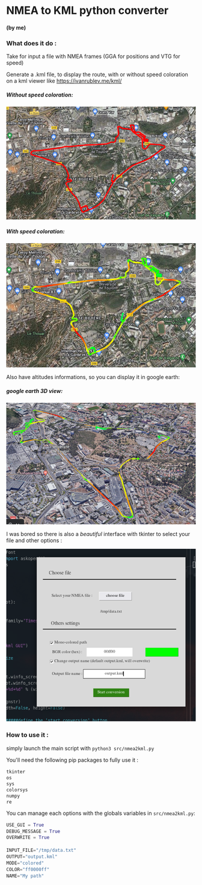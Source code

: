 # NMEA to KML python converter

#### (by me)

### What does it do :

Take for input a file with NMEA frames (GGA for positions and VTG for speed)

Generate a	.kml file, to display the route, with or without speed coloration on a kml viewer like https://ivanrublev.me/kml/

##### Without speed coloration:
![NoSpeed](./data/img1.png)

##### With speed coloration:
![Speed](./data/img3.png)

Also have altitudes informations, so you can display it in google earth:

##### google earth 3D view:
![GoogleEarth](./data/img2.png)

I was bored so there is also a *beautiful* interface with tkinter to select your file and other options :

![gui](./data/img4.png)

### How to use it :

simply launch the main script with `python3 src/nmea2kml.py`

You'll need the following pip packages to fully use it :
```
tkinter
os
sys
colorsys
numpy
re
```

You can manage each options with the globals variables in `src/nmea2kml.py`:
```py
USE_GUI = True
DEBUG_MESSAGE = True
OVERWRITE = True

INPUT_FILE="/tmp/data.txt"
OUTPUT="output.kml"
MODE="colored"
COLOR="ff0000ff"
NAME="My path"
```

